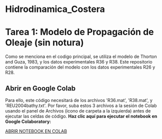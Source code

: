 # Hidrodinamica_Costera
# Tarea 1: Modelo de Propagación de Oleaje (sin notura)
Como se menciona en el codigo principal, se utiliza el modelo de Thorton and Guza, 1983, y los datos experimentales R36 y R38.
Este repositorio contiene la comparación del modelo con los datos experimentales R26 y R28.

## Abrir en Google Colab
Para ello, este código necesitará de los archivos 'R36.mat', 'R38.mat', y 'REU2004bathy.txt'.
Por favor, suba estos 3 archivos a la sesión de Colab usando el panel de Archivos (icono de carpeta a la izquierda) antes de ejecutar las celdas de código.
**Haz clic aquí para ejecutar el notebook en Google Colaboratory:**

[ABRIR NOTEBOOK EN COLAB](https://colab.research.google.com/github/piafran8/tarea1_hidrodinamicacostera.ipynb)
